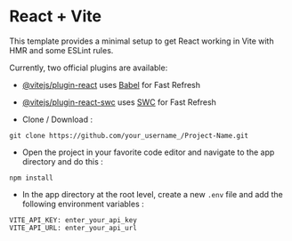 # React + Vite

This template provides a minimal setup to get React working in Vite with HMR and some ESLint rules.

Currently, two official plugins are available:

- [@vitejs/plugin-react](https://github.com/vitejs/vite-plugin-react/blob/main/packages/plugin-react/README.md) uses [Babel](https://babeljs.io/) for Fast Refresh
- [@vitejs/plugin-react-swc](https://github.com/vitejs/vite-plugin-react-swc) uses [SWC](https://swc.rs/) for Fast Refresh

- Clone / Download :
```
git clone https://github.com/your_username_/Project-Name.git
```

- Open the project in your favorite code editor and navigate to the app directory and do this :

```
npm install
```
  
- In the app directory at the root level, create a new <code>.env</code> file and add the following environment variables :

```
VITE_API_KEY: enter_your_api_key
VITE_API_URL: enter_your_api_url
```
